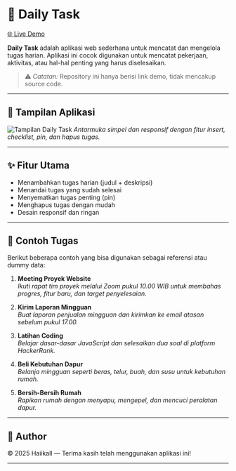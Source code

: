 # 📝 Daily Task

[🌐 Live Demo](https://notes-haiikall.infinityfreeapp.com)

**Daily Task** adalah aplikasi web sederhana untuk mencatat dan mengelola tugas harian. Aplikasi ini cocok digunakan untuk mencatat pekerjaan, aktivitas, atau hal-hal penting yang harus diselesaikan.

> ⚠️ *Catatan:* Repository ini hanya berisi link demo, tidak mencakup source code.

---

## 📸 Tampilan Aplikasi

![Tampilan Daily Task](https://imgur.com/a/EWz1VUB)
*Antarmuka simpel dan responsif dengan fitur insert, checklist, pin, dan hapus tugas.*

---

## ✨ Fitur Utama

- Menambahkan tugas harian (judul + deskripsi)  
- Menandai tugas yang sudah selesai  
- Menyematkan tugas penting (pin)  
- Menghapus tugas dengan mudah  
- Desain responsif dan ringan  

---

## 🧾 Contoh Tugas

Berikut beberapa contoh yang bisa digunakan sebagai referensi atau dummy data:

1. **Meeting Proyek Website**  
   *Ikuti rapat tim proyek melalui Zoom pukul 10.00 WIB untuk membahas progres, fitur baru, dan target penyelesaian.*

2. **Kirim Laporan Mingguan**  
   *Buat laporan penjualan mingguan dan kirimkan ke email atasan sebelum pukul 17.00.*

3. **Latihan Coding**  
   *Belajar dasar-dasar JavaScript dan selesaikan dua soal di platform HackerRank.*

4. **Beli Kebutuhan Dapur**  
   *Belanja mingguan seperti beras, telur, buah, dan susu untuk kebutuhan rumah.*

5. **Bersih-Bersih Rumah**  
   *Rapikan rumah dengan menyapu, mengepel, dan mencuci peralatan dapur.*

---

## 👤 Author

© 2025 Haiikall — Terima kasih telah menggunakan aplikasi ini!

---
